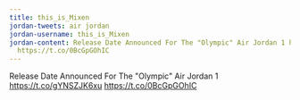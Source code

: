 ```yaml
---
title: this_is_Mixen
jordan-tweets: air jordan
jordan-username: this_is_Mixen
jordan-content: Release Date Announced For The "Olympic" Air Jordan 1 https://t.co/gYNSZJK6xu
  https://t.co/0BcGpGOhIC
---
```


Release Date Announced For The "Olympic" Air Jordan 1 https://t.co/gYNSZJK6xu https://t.co/0BcGpGOhIC